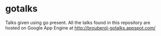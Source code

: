 gotalks
=======

Talks given using go present.
All the talks found in this repository are hosted on Google App Engine at http://brouberol-gotalks.appspot.com/
